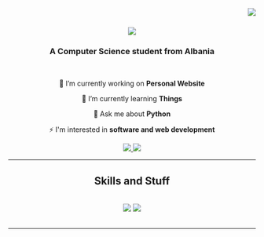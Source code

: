 <img align="right" src="https://visitor-badge.laobi.icu/badge?page_id=yxngrbree.ycngrbree" />

<h1 align="center">
    <img src="https://readme-typing-svg.herokuapp.com/?font=Righteous&size=35&center=true&vCenter=true&width=500&height=70&duration=4000&lines=Hi+There!+👋;+I'm+Arbri+Metaj!;" />
</h1>

<h3 align="center">A Computer Science student from Albania</h3>

<br/>

<div align="center">
 
 🔭 I’m currently working on **Personal Website**
 
 🌱 I’m currently learning **Things**

💬 Ask me about **Python**

⚡ I'm interested in **software and web development**



 </div>
 
<div align="center"> 
  <a href="mailto:arbrimetaj2004@gmail.com">
    <img src="https://img.shields.io/badge/Gmail-333333?style=for-the-badge&logo=gmail&logoColor=red" />
  </a>
  <a href="https://www.linkedin.com/in/arbri-metaj-7b863721a/" target="_blank">
    <img src="https://img.shields.io/badge/LinkedIn-0077B5?style=for-the-badge&logo=linkedin&logoColor=white" target="_blank" />
  </a>
  </a>
</div>

 <hr/>
 
<h2 align="center">Skills and Stuff</h2>
<br/>
<div align="center">
    <img src="https://skillicons.dev/icons?i=html,css,javascript,vscode &perline=3" />
    <img src="https://skillicons.dev/icons?i=python,docker,linux,git,cpp,c" /><br>
</div>

<br/>
<hr/>


